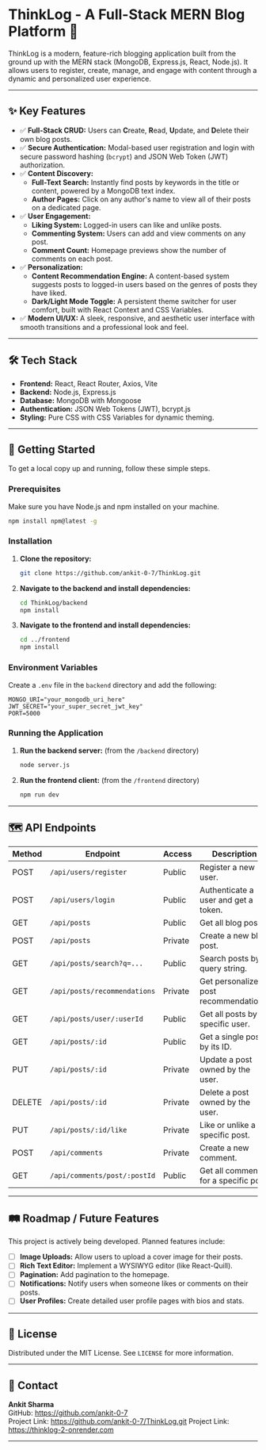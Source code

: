 # ThinkLog - A Full-Stack MERN Blog Platform 🚀

ThinkLog is a modern, feature-rich blogging application built from the ground up with the MERN stack (MongoDB, Express.js, React, Node.js). It allows users to register, create, manage, and engage with content through a dynamic and personalized user experience.



---

## ✨ Key Features

- ✅ **Full-Stack CRUD:** Users can **C**reate, **R**ead, **U**pdate, and **D**elete their own blog posts.
- ✅ **Secure Authentication:** Modal-based user registration and login with secure password hashing (`bcrypt`) and JSON Web Token (JWT) authorization.
- ✅ **Content Discovery:**
  - **Full-Text Search:** Instantly find posts by keywords in the title or content, powered by a MongoDB text index.
  - **Author Pages:** Click on any author's name to view all of their posts on a dedicated page.
- ✅ **User Engagement:**
  - **Liking System:** Logged-in users can like and unlike posts.
  - **Commenting System:** Users can add and view comments on any post.
  - **Comment Count:** Homepage previews show the number of comments on each post.
- ✅ **Personalization:**
  - **Content Recommendation Engine:** A content-based system suggests posts to logged-in users based on the genres of posts they have liked.
  - **Dark/Light Mode Toggle:** A persistent theme switcher for user comfort, built with React Context and CSS Variables.
- ✅ **Modern UI/UX:** A sleek, responsive, and aesthetic user interface with smooth transitions and a professional look and feel.

---

## 🛠️ Tech Stack

- **Frontend:** React, React Router, Axios, Vite
- **Backend:** Node.js, Express.js
- **Database:** MongoDB with Mongoose
- **Authentication:** JSON Web Tokens (JWT), bcrypt.js
- **Styling:** Pure CSS with CSS Variables for dynamic theming.

---

## 🚀 Getting Started

To get a local copy up and running, follow these simple steps.

### Prerequisites

Make sure you have Node.js and npm installed on your machine.

```sh
npm install npm@latest -g
```

### Installation

1. **Clone the repository:**

    ```sh
    git clone https://github.com/ankit-0-7/ThinkLog.git
    ```

2. **Navigate to the backend and install dependencies:**

    ```sh
    cd ThinkLog/backend
    npm install
    ```

3. **Navigate to the frontend and install dependencies:**

    ```sh
    cd ../frontend
    npm install
    ```

### Environment Variables

Create a `.env` file in the `backend` directory and add the following:

```
MONGO_URI="your_mongodb_uri_here"
JWT_SECRET="your_super_secret_jwt_key"
PORT=5000
```

### Running the Application

1. **Run the backend server:** (from the `/backend` directory)

    ```sh
    node server.js
    ```

2. **Run the frontend client:** (from the `/frontend` directory)

    ```sh
    npm run dev
    ```

---

## 🗺️ API Endpoints

| Method   | Endpoint                         | Access  | Description                                 |
|----------|----------------------------------|---------|---------------------------------------------|
| POST     | `/api/users/register`            | Public  | Register a new user.                        |
| POST     | `/api/users/login`               | Public  | Authenticate a user and get a token.        |
| GET      | `/api/posts`                     | Public  | Get all blog posts.                         |
| POST     | `/api/posts`                     | Private | Create a new blog post.                     |
| GET      | `/api/posts/search?q=...`        | Public  | Search posts by a query string.             |
| GET      | `/api/posts/recommendations`     | Private | Get personalized post recommendations.      |
| GET      | `/api/posts/user/:userId`        | Public  | Get all posts by a specific user.           |
| GET      | `/api/posts/:id`                 | Public  | Get a single post by its ID.                |
| PUT      | `/api/posts/:id`                 | Private | Update a post owned by the user.            |
| DELETE   | `/api/posts/:id`                 | Private | Delete a post owned by the user.            |
| PUT      | `/api/posts/:id/like`            | Private | Like or unlike a specific post.             |
| POST     | `/api/comments`                  | Private | Create a new comment.                       |
| GET      | `/api/comments/post/:postId`     | Public  | Get all comments for a specific post.       |

---

## 🛤️ Roadmap / Future Features

This project is actively being developed. Planned features include:

- [ ] **Image Uploads:** Allow users to upload a cover image for their posts.
- [ ] **Rich Text Editor:** Implement a WYSIWYG editor (like React-Quill).
- [ ] **Pagination:** Add pagination to the homepage.
- [ ] **Notifications:** Notify users when someone likes or comments on their posts.
- [ ] **User Profiles:** Create detailed user profile pages with bios and stats.

---

## 📄 License

Distributed under the MIT License. See `LICENSE` for more information.

---

## 📧 Contact

**Ankit Sharma**  
GitHub: https://github.com/ankit-0-7  
Project Link: https://github.com/ankit-0-7/ThinkLog.git
Project Link: https://thinklog-2-onrender.com

---


